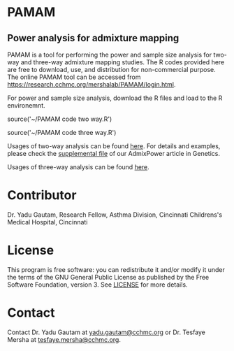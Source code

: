 # PAMAM
## Power analysis for admixture mapping

PAMAM is a tool for performing the power and sample size analysis for two-way and three-way admixture mapping studies.
The R codes provided here are free to download, use, and distribution for non-commercial purpose. The online PAMAM tool can be accessed from https://research.cchmc.org/mershalab/PAMAM/login.html.

For power and sample size analysis, download the R files and load to the R environemnt.

source('~/PAMAM code two way.R')

source('~/PAMAM code three way.R')

Usages of two-way analysis can be found [here](https://github.com/MershaLab/PAMAM/blob/master/Three-way%20usages.docx). For details and examples, please check the [supplemental file](http://www.genetics.org/content/207/3/873.supplemental) of our AdmixPower article in Genetics.  

Usages of three-way analysis can be found [here](https://github.com/MershaLab/PAMAM/blob/master/Three-way%20usages.docx).

# Contributor
Dr. Yadu Gautam, Research Fellow, Asthma Division, Cincinnati Childrens's Medical Hospital, Cincinnati
# License
This program is free software: you can redistribute it and/or modify it under the terms of the GNU General Public License as published by the Free Software Foundation, version 3. See [LICENSE](https://github.com/MershaLab/PAMAM/edit/master/LICENSE) for more details.
# Contact
Contact Dr. Yadu Gautam at yadu.gautam@cchmc.org or Dr. Tesfaye Mersha at tesfaye.mersha@cchmc.org. 
